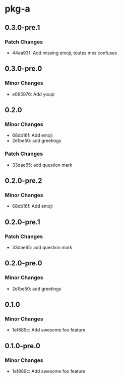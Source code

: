 # pkg-a

## 0.3.0-pre.1

### Patch Changes

- 44ea931: Add missing emoji, toutes mes confuses

## 0.3.0-pre.0

### Minor Changes

- e065976: Add youpi

## 0.2.0

### Minor Changes

- 68db16f: Add emoji
- 2e1be50: add greetings

### Patch Changes

- 33dae65: add question mark

## 0.2.0-pre.2

### Minor Changes

- 68db16f: Add emoji

## 0.2.0-pre.1

### Patch Changes

- 33dae65: add question mark

## 0.2.0-pre.0

### Minor Changes

- 2e1be50: add greetings

## 0.1.0

### Minor Changes

- 1ef889c: Add awesome foo feature

## 0.1.0-pre.0

### Minor Changes

- 1ef889c: Add awesome foo feature
